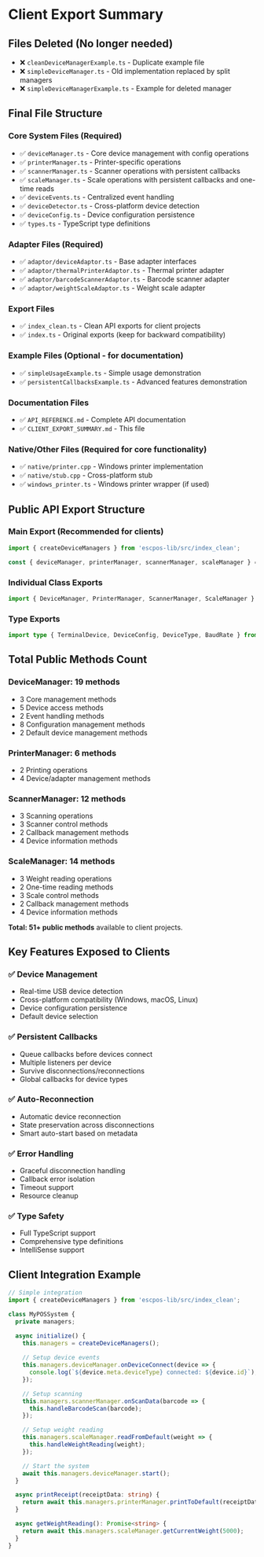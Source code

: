 # Client Export Summary

## Files Deleted (No longer needed)
- ❌ `cleanDeviceManagerExample.ts` - Duplicate example file
- ❌ `simpleDeviceManager.ts` - Old implementation replaced by split managers
- ❌ `simpleDeviceManagerExample.ts` - Example for deleted manager

## Final File Structure

### Core System Files (Required)
- ✅ `deviceManager.ts` - Core device management with config operations
- ✅ `printerManager.ts` - Printer-specific operations
- ✅ `scannerManager.ts` - Scanner operations with persistent callbacks
- ✅ `scaleManager.ts` - Scale operations with persistent callbacks and one-time reads
- ✅ `deviceEvents.ts` - Centralized event handling
- ✅ `deviceDetector.ts` - Cross-platform device detection
- ✅ `deviceConfig.ts` - Device configuration persistence
- ✅ `types.ts` - TypeScript type definitions

### Adapter Files (Required)
- ✅ `adaptor/deviceAdaptor.ts` - Base adapter interfaces
- ✅ `adaptor/thermalPrinterAdaptor.ts` - Thermal printer adapter
- ✅ `adaptor/barcodeScannerAdaptor.ts` - Barcode scanner adapter
- ✅ `adaptor/weightScaleAdaptor.ts` - Weight scale adapter

### Export Files
- ✅ `index_clean.ts` - Clean API exports for client projects
- ✅ `index.ts` - Original exports (keep for backward compatibility)

### Example Files (Optional - for documentation)
- ✅ `simpleUsageExample.ts` - Simple usage demonstration
- ✅ `persistentCallbacksExample.ts` - Advanced features demonstration

### Documentation Files
- ✅ `API_REFERENCE.md` - Complete API documentation
- ✅ `CLIENT_EXPORT_SUMMARY.md` - This file

### Native/Other Files (Required for core functionality)
- ✅ `native/printer.cpp` - Windows printer implementation
- ✅ `native/stub.cpp` - Cross-platform stub
- ✅ `windows_printer.ts` - Windows printer wrapper (if used)

## Public API Export Structure

### Main Export (Recommended for clients)
```typescript
import { createDeviceManagers } from 'escpos-lib/src/index_clean';

const { deviceManager, printerManager, scannerManager, scaleManager } = createDeviceManagers();
```

### Individual Class Exports
```typescript
import { DeviceManager, PrinterManager, ScannerManager, ScaleManager } from 'escpos-lib/src/index_clean';
```

### Type Exports
```typescript
import type { TerminalDevice, DeviceConfig, DeviceType, BaudRate } from 'escpos-lib/src/index_clean';
```

## Total Public Methods Count

### DeviceManager: 19 methods
- 3 Core management methods
- 5 Device access methods  
- 2 Event handling methods
- 8 Configuration management methods
- 2 Default device management methods

### PrinterManager: 6 methods
- 2 Printing operations
- 4 Device/adapter management methods

### ScannerManager: 12 methods
- 3 Scanning operations
- 3 Scanner control methods
- 2 Callback management methods
- 4 Device information methods

### ScaleManager: 14 methods
- 3 Weight reading operations
- 2 One-time reading methods
- 3 Scale control methods
- 2 Callback management methods
- 4 Device information methods

**Total: 51+ public methods** available to client projects.

## Key Features Exposed to Clients

### ✅ Device Management
- Real-time USB device detection
- Cross-platform compatibility (Windows, macOS, Linux)
- Device configuration persistence
- Default device selection

### ✅ Persistent Callbacks
- Queue callbacks before devices connect
- Multiple listeners per device
- Survive disconnections/reconnections
- Global callbacks for device types

### ✅ Auto-Reconnection
- Automatic device reconnection
- State preservation across disconnections
- Smart auto-start based on metadata

### ✅ Error Handling
- Graceful disconnection handling
- Callback error isolation
- Timeout support
- Resource cleanup

### ✅ Type Safety
- Full TypeScript support
- Comprehensive type definitions
- IntelliSense support

## Client Integration Example
```typescript
// Simple integration
import { createDeviceManagers } from 'escpos-lib/src/index_clean';

class MyPOSSystem {
  private managers;

  async initialize() {
    this.managers = createDeviceManagers();
    
    // Setup device events
    this.managers.deviceManager.onDeviceConnect(device => {
      console.log(`${device.meta.deviceType} connected: ${device.id}`);
    });

    // Setup scanning
    this.managers.scannerManager.onScanData(barcode => {
      this.handleBarcodeScan(barcode);
    });

    // Setup weight reading
    this.managers.scaleManager.readFromDefault(weight => {
      this.handleWeightReading(weight);
    });

    // Start the system
    await this.managers.deviceManager.start();
  }

  async printReceipt(receiptData: string) {
    return await this.managers.printerManager.printToDefault(receiptData);
  }

  async getWeightReading(): Promise<string> {
    return await this.managers.scaleManager.getCurrentWeight(5000);
  }
}
```